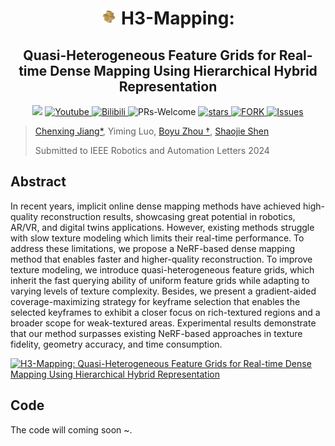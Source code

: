 
# <div align = "center"><img src="figure/IMG_1396.PNG" alt="image-20200927095842317" width="5%" height="5%" /> H3-Mapping: </div>

## <div align = "center"> Quasi-Heterogeneous Feature Grids for Real-time Dense Mapping Using Hierarchical Hybrid Representation</div>

<div align="center">
<a href="https://arxiv.org/abs/2403.10821"><img src="https://img.shields.io/badge/ArXiv-2403.10821-004088.svg"/></a>
<a href="https://youtu.be/VtQGvuDZSec">
<img alt="Youtube" src="https://img.shields.io/badge/Video-Youtube-red"/>
</a>
<a href="https://www.bilibili.com/video/BV1By421v7S8">
<img alt="Bilibili" src="https://img.shields.io/badge/Video-Bilibili-blue"/>
</a>
<a ><img alt="PRs-Welcome" src="https://img.shields.io/badge/PRs-Welcome-red" />
</a>
<a href="https://github.com/SYSU-STAR/H3-Mapping/stargazers">
<img alt="stars" src="https://img.shields.io/github/stars/SYSU-STAR/H3-Mapping" />
</a>
<a href="https://github.com/SYSU-STAR/H3-Mapping/network/members">
<img alt="FORK" src="https://img.shields.io/github/forks/SYSU-STAR/H3-Mapping?color=FF8000" />
</a>
<a href="https://github.com/SYSU-STAR/H3-Mapping/issues">
<img alt="Issues" src="https://img.shields.io/github/issues/SYSU-STAR/H3-Mapping?color=0088ff"/>
</a>
</div>

> [Chenxing Jiang*](https://jiang-cx.github.io/), Yiming Luo, [Boyu Zhou †](http://sysu-star.com/people/), [Shaojie Shen](https://uav.hkust.edu.hk/group/)
>
> Submitted to IEEE Robotics and Automation Letters 2024

## Abstract

In recent years, implicit online dense mapping methods have achieved high-quality reconstruction results, showcasing great potential in robotics, AR/VR, and digital twins applications. However, existing methods struggle with slow texture modeling which limits their real-time performance. To address these limitations, we propose a NeRF-based dense mapping method that enables faster and higher-quality reconstruction. To improve texture modeling, we introduce quasi-heterogeneous feature grids, which inherit the fast querying ability of uniform feature grids while adapting to varying levels of texture complexity. Besides, we present a gradient-aided coverage-maximizing strategy for keyframe selection that enables the selected keyframes to exhibit a closer focus on rich-textured regions and a broader scope for weak-textured areas. Experimental results demonstrate that our method surpasses existing NeRF-based approaches in texture fidelity, geometry accuracy, and time consumption. 

[![H3-Mapping: Quasi-Heterogeneous Feature Grids for Real-time Dense Mapping Using Hierarchical Hybrid Representation](https://res.cloudinary.com/marcomontalbano/image/upload/v1710830161/video_to_markdown/images/youtube--VtQGvuDZSec-c05b58ac6eb4c4700831b2b3070cd403.jpg)](https://www.youtube.com/watch?v=VtQGvuDZSec&t=27s "H3-Mapping: Quasi-Heterogeneous Feature Grids for Real-time Dense Mapping Using Hierarchical Hybrid Representation")

## Code
The code will coming soon ~.
